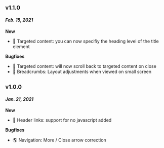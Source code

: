 ## <sub>v1.1.0</sub>

#### _Feb. 15, 2021_

**New**

- 🎯 Targeted content: you can now specifiy the heading level of the title element

**Bugfixes**

- 🎯 Targeted content: will now scroll back to targeted content on close
- 🥖 Breadcrumbs: Layout adjustments when viewed on small screen

## <sub>v1.0.0</sub>

#### _Jan. 21, 2021_

**New**

- 👤 Header links: support for no javascript added

**Bugfixes**

- 🌎 Navigation: More / Close arrow correction
